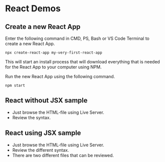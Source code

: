 # React Demos

## Create a new React App

Enter the following command in CMD, PS, Bash or VS Code Terminal to create a new React App.

    npx create-react-app my-very-first-react-app

This will start an install process that will download everything that is needed for the React App to your computer using NPM.

Run the new React App using the following command.

    npm start

## React without JSX sample

- Just browse the HTML-file using Live Server.
- Review the syntax.

## React using JSX sample

- Just browse the HTML-file using Live Server.
- Review the different syntax.
- There are two different files that can be reviewed.
